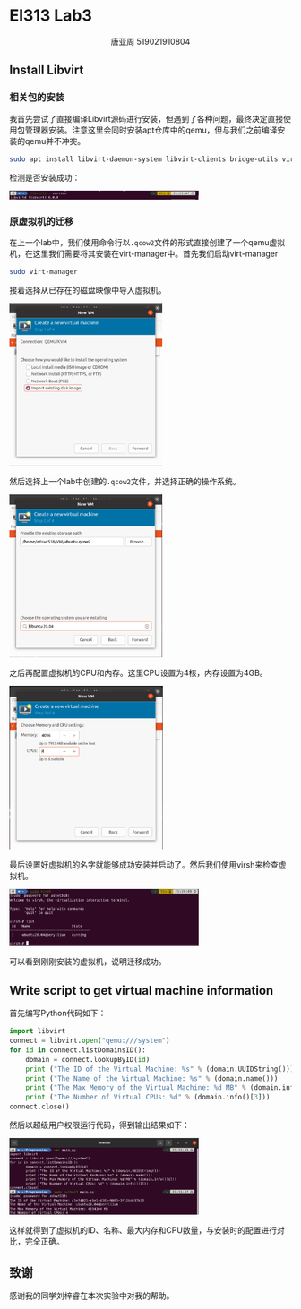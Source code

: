 # EI313 Lab3

<center>唐亚周 519021910804</center>

## Install Libvirt

### 相关包的安装

我首先尝试了直接编译Libvirt源码进行安装，但遇到了各种问题，最终决定直接使用包管理器安装。注意这里会同时安装apt仓库中的qemu，但与我们之前编译安装的qemu并不冲突。

```bash
sudo apt install libvirt-daemon-system libvirt-clients bridge-utils virtinst virt-manager
```

检测是否安装成功：

<img src="./figs/image-20211130212222518.png" alt="image-20211130212222518" style="zoom: 33%;" />

### 原虚拟机的迁移

在上一个lab中，我们使用命令行以`.qcow2`文件的形式直接创建了一个qemu虚拟机，在这里我们需要将其安装在virt-manager中。首先我们启动virt-manager

```bash
sudo virt-manager
```

接着选择从已存在的磁盘映像中导入虚拟机。

<img src="./figs/image-20211130213832755.png" alt="image-20211130213832755" style="zoom: 33%;" />

然后选择上一个lab中创建的`.qcow2`文件，并选择正确的操作系统。

<img src="./figs/image-20211130212326017.png" alt="image-20211130212326017" style="zoom:33%;" />

之后再配置虚拟机的CPU和内存。这里CPU设置为4核，内存设置为4GB。

<img src="./figs/image-20211130214008513.png" alt="image-20211130214008513" style="zoom: 33%;" />

最后设置好虚拟机的名字就能够成功安装并启动了。然后我们使用virsh来检查虚拟机。

<img src="./figs/image-20211130214151712.png" alt="image-20211130214151712" style="zoom: 33%;" />

可以看到刚刚安装的虚拟机，说明迁移成功。

## Write script to get virtual machine information

首先编写Python代码如下：

```python
import libvirt
connect = libvirt.open("qemu:///system")
for id in connect.listDomainsID():
	domain = connect.lookupByID(id)
	print ("The ID of the Virtual Machine: %s" % (domain.UUIDString()))
	print ("The Name of the Virtual Machine: %s" % (domain.name()))  
	print ("The Max Memory of the Virtual Machine: %d MB" % (domain.info()[1]))
	print ("The Number of Virtual CPUs: %d" % (domain.info()[3]))
connect.close()
```

然后以超级用户权限运行代码，得到输出结果如下：

<img src="./figs/image-20211130213213285.png" alt="image-20211130213213285" style="zoom:33%;" />

这样就得到了虚拟机的ID、名称、最大内存和CPU数量，与安装时的配置进行对比，完全正确。

## 致谢

感谢我的同学刘梓睿在本次实验中对我的帮助。
